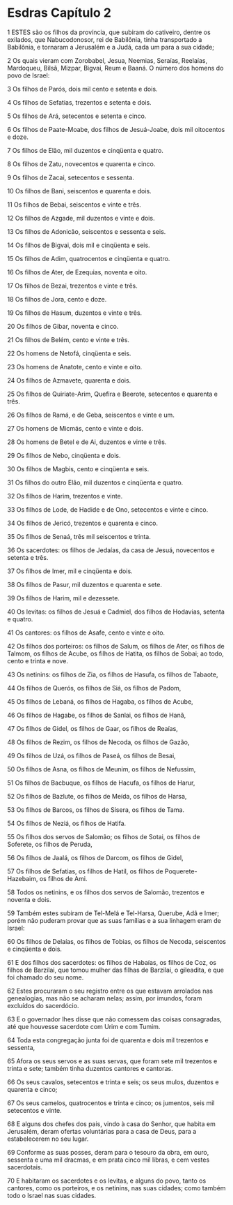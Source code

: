# Esdras Capítulo 2

1	ESTES são os filhos da província, que subiram do cativeiro, dentre os exilados, que Nabucodonosor, rei de Babilônia, tinha transportado a Babilônia, e tornaram a Jerusalém e a Judá, cada um para a sua cidade;

2	Os quais vieram com Zorobabel, Jesua, Neemias, Seraías, Reelaías, Mardoqueu, Bilsã, Mizpar, Bigvai, Reum e Baaná. O número dos homens do povo de Israel:

3	Os filhos de Parós, dois mil cento e setenta e dois.

4	Os filhos de Sefatias, trezentos e setenta e dois.

5	Os filhos de Ará, setecentos e setenta e cinco.

6	Os filhos de Paate-Moabe, dos filhos de Jesuá-Joabe, dois mil oitocentos e doze.

7	Os filhos de Elão, mil duzentos e cinqüenta e quatro.

8	Os filhos de Zatu, novecentos e quarenta e cinco.

9	Os filhos de Zacai, setecentos e sessenta.

10	Os filhos de Bani, seiscentos e quarenta e dois.

11	Os filhos de Bebai, seiscentos e vinte e três.

12	Os filhos de Azgade, mil duzentos e vinte e dois.

13	Os filhos de Adonicão, seiscentos e sessenta e seis.

14	Os filhos de Bigvai, dois mil e cinqüenta e seis.

15	Os filhos de Adim, quatrocentos e cinqüenta e quatro.

16	Os filhos de Ater, de Ezequias, noventa e oito.

17	Os filhos de Bezai, trezentos e vinte e três.

18	Os filhos de Jora, cento e doze.

19	Os filhos de Hasum, duzentos e vinte e três.

20	Os filhos de Gibar, noventa e cinco.

21	Os filhos de Belém, cento e vinte e três.

22	Os homens de Netofá, cinqüenta e seis.

23	Os homens de Anatote, cento e vinte e oito.

24	Os filhos de Azmavete, quarenta e dois.

25	Os filhos de Quiriate-Arim, Quefira e Beerote, setecentos e quarenta e três.

26	Os filhos de Ramá, e de Geba, seiscentos e vinte e um.

27	Os homens de Micmás, cento e vinte e dois.

28	Os homens de Betel e de Ai, duzentos e vinte e três.

29	Os filhos de Nebo, cinqüenta e dois.

30	Os filhos de Magbis, cento e cinqüenta e seis.

31	Os filhos do outro Elão, mil duzentos e cinqüenta e quatro.

32	Os filhos de Harim, trezentos e vinte.

33	Os filhos de Lode, de Hadide e de Ono, setecentos e vinte e cinco.

34	Os filhos de Jericó, trezentos e quarenta e cinco.

35	Os filhos de Senaá, três mil seiscentos e trinta.

36	Os sacerdotes: os filhos de Jedaías, da casa de Jesuá, novecentos e setenta e três.

37	Os filhos de Imer, mil e cinqüenta e dois.

38	Os filhos de Pasur, mil duzentos e quarenta e sete.

39	Os filhos de Harim, mil e dezessete.

40	Os levitas: os filhos de Jesuá e Cadmiel, dos filhos de Hodavias, setenta e quatro.

41	Os cantores: os filhos de Asafe, cento e vinte e oito.

42	Os filhos dos porteiros: os filhos de Salum, os filhos de Ater, os filhos de Talmom, os filhos de Acube, os filhos de Hatita, os filhos de Sobai; ao todo, cento e trinta e nove.

43	Os netinins: os filhos de Zia, os filhos de Hasufa, os filhos de Tabaote,

44	Os filhos de Querós, os filhos de Siá, os filhos de Padom,

45	Os filhos de Lebaná, os filhos de Hagaba, os filhos de Acube,

46	Os filhos de Hagabe, os filhos de Sanlai, os filhos de Hanã,

47	Os filhos de Gidel, os filhos de Gaar, os filhos de Reaías,

48	Os filhos de Rezim, os filhos de Necoda, os filhos de Gazão,

49	Os filhos de Uzá, os filhos de Paseá, os filhos de Besai,

50	Os filhos de Asna, os filhos de Meunim, os filhos de Nefussim,

51	Os filhos de Bacbuque, os filhos de Hacufa, os filhos de Harur,

52	Os filhos de Bazlute, os filhos de Meída, os filhos de Harsa,

53	Os filhos de Barcos, os filhos de Sísera, os filhos de Tama.

54	Os filhos de Neziá, os filhos de Hatifa.

55	Os filhos dos servos de Salomão; os filhos de Sotai, os filhos de Soferete, os filhos de Peruda,

56	Os filhos de Jaalá, os filhos de Darcom, os filhos de Gidel,

57	Os filhos de Sefatias, os filhos de Hatil, os filhos de Poquerete-Hazebaim, os filhos de Ami.

58	Todos os netinins, e os filhos dos servos de Salomão, trezentos e noventa e dois.

59	Também estes subiram de Tel-Melá e Tel-Harsa, Querube, Adã e Imer; porém não puderam provar que as suas famílias e a sua linhagem eram de Israel:

60	Os filhos de Delaías, os filhos de Tobias, os filhos de Necoda, seiscentos e cinqüenta e dois.

61	E dos filhos dos sacerdotes: os filhos de Habaías, os filhos de Coz, os filhos de Barzilai, que tomou mulher das filhas de Barzilai, o gileadita, e que foi chamado do seu nome.

62	Estes procuraram o seu registro entre os que estavam arrolados nas genealogias, mas não se acharam nelas; assim, por imundos, foram excluídos do sacerdócio.

63	E o governador lhes disse que não comessem das coisas consagradas, até que houvesse sacerdote com Urim e com Tumim.

64	Toda esta congregação junta foi de quarenta e dois mil trezentos e sessenta,

65	Afora os seus servos e as suas servas, que foram sete mil trezentos e trinta e sete; também tinha duzentos cantores e cantoras.

66	Os seus cavalos, setecentos e trinta e seis; os seus mulos, duzentos e quarenta e cinco;

67	Os seus camelos, quatrocentos e trinta e cinco; os jumentos, seis mil setecentos e vinte.

68	E alguns dos chefes dos pais, vindo à casa do Senhor, que habita em Jerusalém, deram ofertas voluntárias para a casa de Deus, para a estabelecerem no seu lugar.

69	Conforme as suas posses, deram para o tesouro da obra, em ouro, sessenta e uma mil dracmas, e em prata cinco mil libras, e cem vestes sacerdotais.

70	E habitaram os sacerdotes e os levitas, e alguns do povo, tanto os cantores, como os porteiros, e os netinins, nas suas cidades; como também todo o Israel nas suas cidades.


